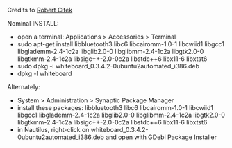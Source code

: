 Credits to <a href='http://code.google.com/u/Robert.Citek'>Robert Citek</a>

Nominal INSTALL:

  * open a terminal: Applications > Accessories > Terminal
  * sudo apt-get install libbluetooth3 libc6 libcairomm-1.0-1 libcwiid1 libgcc1 libglademm-2.4-1c2a libglib2.0-0 libglibmm-2.4-1c2a libgtk2.0-0 libgtkmm-2.4-1c2a libsigc++-2.0-0c2a libstdc++6 libx11-6 libxtst6
  * sudo dpkg -i whiteboard\_0.3.4.2-0ubuntu2automated\_i386.deb
  * dpkg -l whiteboard

Alternately:

  * System > Administration > Synaptic Package Manager
  * install these packages: libbluetooth3 libc6 libcairomm-1.0-1 libcwiid1 libgcc1 libglademm-2.4-1c2a libglib2.0-0 libglibmm-2.4-1c2a libgtk2.0-0 libgtkmm-2.4-1c2a libsigc++-2.0-0c2a libstdc++6 libx11-6 libxtst6
  * in Nautilus, right-click on whiteboard\_0.3.4.2-0ubuntu2automated\_i386.deb and open with GDebi Package Installer